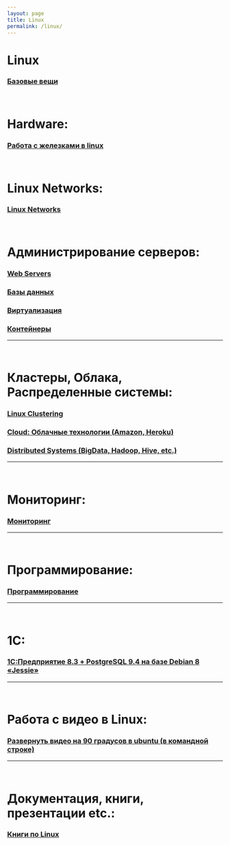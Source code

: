 ```yaml
---
layout: page
title: Linux
permalink: /linux/
---
```


# Linux

### [Базовые вещи](/linux/basics/)


<br/>

# Hardware:

### [Работа с железками в linux](/linux/hardware/)


<br/>

# Linux Networks:

### [Linux Networks](/linux/networks/)

<br/>

# Администрирование серверов:

### [Web Servers](/linux/webservers/)

### [Базы данных](/linux/databases/)  

### [Виртуализация](/linux/virtual/)

### [Контейнеры](/linux/containers/)

______

<br/>

# Кластеры, Облака, Распределенные системы:

### [Linux Clustering](/linux/clustering/)

### [Cloud: Облачные технологии (Amazon, Heroku)](/linux/clouds/)  

### [Distributed Systems (BigData, Hadoop, Hive, etc.)](/linux/distributed-systems/)  

______

<br/>

# Мониторинг:


### [Мониторинг](/linux/monitoring/)

______

<br/>

# Программирование:


### [Программирование](/linux/dev/)


______

<br/>

# 1C:

### [1С:Предприятие 8.3 + PostgreSQL 9.4 на базе Debian 8 «Jessie»](http://nixway.org/2015/11/10/1c-predpriyatie-8-3+postgresql-na-baze-debian-8-jessie/)


______

<br/>

# Работа с видео в Linux:

### [Развернуть видео на 90 градусов в ubuntu (в командной строке)](/linux/video/editors/)

______

<br/>

# Документация, книги, презентации etc.:

### [Книги по Linux](/linux/books/)
